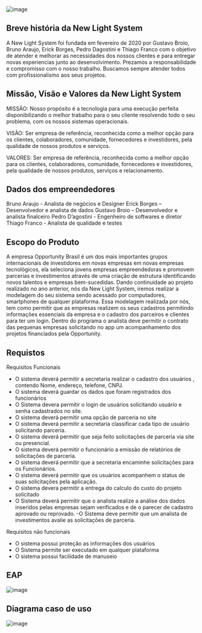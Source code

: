![image](https://user-images.githubusercontent.com/64283090/81740574-8e6ed700-9473-11ea-9c23-486e4432da53.png)
## Breve história da New Light System
   A New Light System foi fundada em fevereiro de 2020 por Gustavo Broio, Bruno Araujo, Erick Borges, Pedro Dagostini e Thiago Franco com o objetivo de atender e melhorar as necessidades dos nossos clientes e para entregar novas experiencias junto ao desenvolvimento. Prezamos a responsabilidade e compromisso com o nosso trabalho. Buscamos sempre atender todos com profissionalismo aos seus projetos. 
 
## Missão, Visão e Valores da New Light System
MISSÃO: Nosso propósito é a tecnologia para uma execução perfeita disponibilizando o melhor trabalho para o seu cliente resolvendo todo o seu problema, com os nossos sistemas operacionais.

VISÃO: Ser empresa de referência, reconhecida como a melhor opção para os clientes, colaboradores, comunidade, fornecedores e investidores, pela qualidade de nossos produtos e serviços.

VALORES: Ser empresa de referência, reconhecida como a melhor opção para os clientes, colaboradores, comunidade, fornecedores e investidores, pela qualidade de nossos produtos, serviços e relacionamento.

## 	Dados dos empreendedores

 Bruno Araujo - Analista de negócios e Designer 
 Erick Borges – Desenvolvedor e analista de dados
 Gustavo Broio – Desenvolvedor e analista finalceiro
 Pedro D’agostini - Engenheiro de softwares e diretor
 Thiago Franco - Analista de qualidade e testes


## Escopo do Produto
A empresa Opportunity Brasil é um dos mais importantes grupos internacionais de investidores em novas empresas em novas empresas tecnológicos, ela seleciona jovens empresas empreendedoras e promovem parcerias e investimentos através de uma criação de estrutura identificando novos talentos e empresas bem-sucedidas. Dando continuidade ao projeto realizado no ano anterior, nós da New Light System, iremos realizar a modelagem do seu sistema sendo acessado por computadores, smartphones de qualquer plataforma. Essa modelagem realizada por nós, tem como permitir que as empresas realizem os seus cadastros permitindo informações essenciais da empresa e o cadastro dos parceiros e clientes para ter um login.
Dentro do programa o analista deve permitir o contrato das pequenas empresas solicitando no app um acompanhamento dos projetos financiados pela Opportunity.


## Requistos 

Requisitos Funcionais 


- O sistema deverá permitir a secretaria realizar o cadastro dos usuários , contendo Nome, endereço, telefone, CNPJ. 	
- O sistema deverá guardar os dados que foram registrados dos funcionários   	
- O Sistema devera permitir o login de usuários solicitando usuário e senha cadastrados no site.                    
- O sistema deverá permitir uma opção de parceria no site
- O sistema deverá permitir a secretaria classificar cada tipo de usuário solicitando parceria.
- O sistema deverá permitir que seja feito solicitações de parceria  via site ou presencial.
- O sistema deverá permitir  o funcionário a emissão de relatórios de solicitações de parceria.
- O sistema deverá permitir que a secretaria encaminhe solicitações para os
Funcionários.
- O sistema deverá permitir que os usuários acompanhem o status de suas solicitações pela aplicação.
- O sistema devera permitir a entrega do calculo do custo do projeto solicitado
- O Sistema deverá permitir que o analista realize a análise dos dados inseridos pelas empresas sejam verificados e de o parecer de cadastro aprovado ou reprovado.
-O Sistema deve permitir que um analista de investimentos avalie as solicitações de parceria.
           
 Requisitos não funcionais 

- O sistema possui proteção as informações dos usuários
- O Sistema permite ser executado em qualquer plataforma                                                  
- O sistema possui  facilidade de manuseio 

##  EAP 

   ![image](https://user-images.githubusercontent.com/64283090/81737564-aabc4500-946e-11ea-844c-56ee5344df33.png)

## Diagrama caso de uso

   ![image](https://user-images.githubusercontent.com/64283090/81738768-9da05580-9470-11ea-9b12-e50192e63e6d.png)
